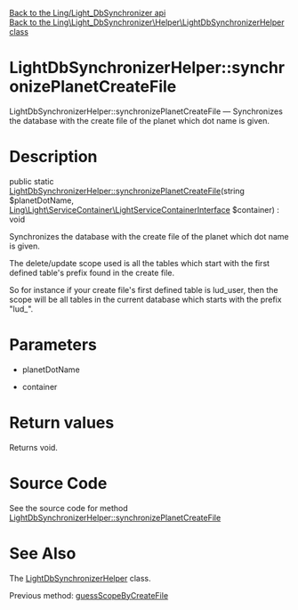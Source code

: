 [Back to the Ling/Light_DbSynchronizer api](https://github.com/lingtalfi/Light_DbSynchronizer/blob/master/doc/api/Ling/Light_DbSynchronizer.md)<br>
[Back to the Ling\Light_DbSynchronizer\Helper\LightDbSynchronizerHelper class](https://github.com/lingtalfi/Light_DbSynchronizer/blob/master/doc/api/Ling/Light_DbSynchronizer/Helper/LightDbSynchronizerHelper.md)


LightDbSynchronizerHelper::synchronizePlanetCreateFile
================



LightDbSynchronizerHelper::synchronizePlanetCreateFile — Synchronizes the database with the create file of the planet which dot name is given.




Description
================


public static [LightDbSynchronizerHelper::synchronizePlanetCreateFile](https://github.com/lingtalfi/Light_DbSynchronizer/blob/master/doc/api/Ling/Light_DbSynchronizer/Helper/LightDbSynchronizerHelper/synchronizePlanetCreateFile.md)(string $planetDotName, [Ling\Light\ServiceContainer\LightServiceContainerInterface](https://github.com/lingtalfi/Light/blob/master/doc/api/Ling/Light/ServiceContainer/LightServiceContainerInterface.md) $container) : void




Synchronizes the database with the create file of the planet which dot name is given.

The delete/update scope used is all the tables which start with the first defined table's prefix found in the create file.

So for instance if your create file's first defined table is lud_user, then the scope will be all tables in the current database
which starts with the prefix "lud_".




Parameters
================


- planetDotName

    

- container

    


Return values
================

Returns void.








Source Code
===========
See the source code for method [LightDbSynchronizerHelper::synchronizePlanetCreateFile](https://github.com/lingtalfi/Light_DbSynchronizer/blob/master/Helper/LightDbSynchronizerHelper.php#L68-L79)


See Also
================

The [LightDbSynchronizerHelper](https://github.com/lingtalfi/Light_DbSynchronizer/blob/master/doc/api/Ling/Light_DbSynchronizer/Helper/LightDbSynchronizerHelper.md) class.

Previous method: [guessScopeByCreateFile](https://github.com/lingtalfi/Light_DbSynchronizer/blob/master/doc/api/Ling/Light_DbSynchronizer/Helper/LightDbSynchronizerHelper/guessScopeByCreateFile.md)<br>

